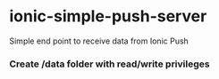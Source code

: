 # ionic-simple-push-server
Simple end point to receive data from Ionic Push

### Create /data folder with read/write privileges
